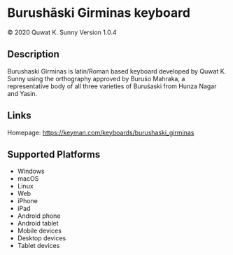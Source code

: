 ﻿﻿Burushãski Girminas keyboard
==============

© 2020 Quwat K. Sunny
Version 1.0.4

Description
-----------
Burushaski Girminas is latin/Roman based keyboard developed by Quwat K. Sunny using the orthography approved by Buruśo Mahraka, a representative body of all three varieties of Buruśaski from Hunza Nagar and Yasin.
 

Links
-----
Homepage:     https://keyman.com/keyboards/burushaski_girminas

Supported Platforms
-------------------
 * Windows
 * macOS
 * Linux
 * Web
 * iPhone
 * iPad
 * Android phone
 * Android tablet
 * Mobile devices
 * Desktop devices
 * Tablet devices

